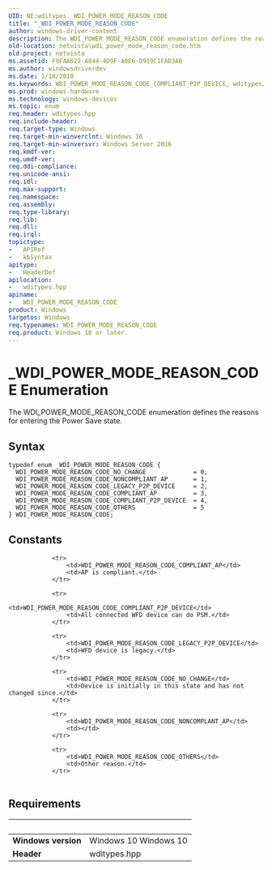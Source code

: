 ```yaml
---
UID: NE:wditypes._WDI_POWER_MODE_REASON_CODE
title: "_WDI_POWER_MODE_REASON_CODE"
author: windows-driver-content
description: The WDI_POWER_MODE_REASON_CODE enumeration defines the reasons for entering the Power Save state.
old-location: netvista\wdi_power_mode_reason_code.htm
old-project: netvista
ms.assetid: F9FAA622-A844-4D9F-A0E6-D919C1FAD3AB
ms.author: windowsdriverdev
ms.date: 1/18/2018
ms.keywords: WDI_POWER_MODE_REASON_CODE_COMPLIANT_P2P_DEVICE, wditypes/WDI_POWER_MODE_REASON_CODE_NO_CHANGE, _WDI_POWER_MODE_REASON_CODE, WDI_POWER_MODE_REASON_CODE_COMPLIANT_AP, WDI_POWER_MODE_REASON_CODE, WDI_POWER_MODE_REASON_CODE_NO_CHANGE, WDI_POWER_MODE_REASON_CODE_LEGACY_P2P_DEVICE, netvista.wifi_power_mode_reason_code, wditypes/WDI_POWER_MODE_REASON_CODE_OTHERS, wditypes/WDI_POWER_MODE_REASON_CODE_NONCOMPLIANT_AP, WDI_POWER_MODE_REASON_CODE enumeration [Network Drivers Starting with Windows Vista], wditypes/WDI_POWER_MODE_REASON_CODE_LEGACY_P2P_DEVICE, WDI_POWER_MODE_REASON_CODE_NONCOMPLIANT_AP, wditypes/WDI_POWER_MODE_REASON_CODE_COMPLIANT_AP, wditypes/WDI_POWER_MODE_REASON_CODE_COMPLIANT_P2P_DEVICE, netvista.wdi_power_mode_reason_code, WDI_POWER_MODE_REASON_CODE_OTHERS, wditypes/WDI_POWER_MODE_REASON_CODE
ms.prod: windows-hardware
ms.technology: windows-devices
ms.topic: enum
req.header: wditypes.hpp
req.include-header: 
req.target-type: Windows
req.target-min-winverclnt: Windows 10
req.target-min-winversvr: Windows Server 2016
req.kmdf-ver: 
req.umdf-ver: 
req.ddi-compliance: 
req.unicode-ansi: 
req.idl: 
req.max-support: 
req.namespace: 
req.assembly: 
req.type-library: 
req.lib: 
req.dll: 
req.irql: 
topictype:
-	APIRef
-	kbSyntax
apitype:
-	HeaderDef
apilocation:
-	wditypes.hpp
apiname:
-	WDI_POWER_MODE_REASON_CODE
product: Windows
targetos: Windows
req.typenames: WDI_POWER_MODE_REASON_CODE
req.product: Windows 10 or later.
---
```


# _WDI_POWER_MODE_REASON_CODE Enumeration
The WDI_POWER_MODE_REASON_CODE enumeration defines the reasons for entering the Power Save state.

## Syntax
````
typedef enum _WDI_POWER_MODE_REASON_CODE { 
  WDI_POWER_MODE_REASON_CODE_NO_CHANGE             = 0,
  WDI_POWER_MODE_REASON_CODE_NONCOMPLIANT_AP       = 1,
  WDI_POWER_MODE_REASON_CODE_LEGACY_P2P_DEVICE     = 2,
  WDI_POWER_MODE_REASON_CODE_COMPLIANT_AP          = 3,
  WDI_POWER_MODE_REASON_CODE_COMPLIANT_P2P_DEVICE  = 4,
  WDI_POWER_MODE_REASON_CODE_OTHERS                = 5
} WDI_POWER_MODE_REASON_CODE;
````

## Constants

<table>
            
                <tr>
                    <td>WDI_POWER_MODE_REASON_CODE_COMPLIANT_AP</td>
                    <td>AP is compliant.</td>
                </tr>
            
                <tr>
                    <td>WDI_POWER_MODE_REASON_CODE_COMPLIANT_P2P_DEVICE</td>
                    <td>All connected WFD device can do PSM.</td>
                </tr>
            
                <tr>
                    <td>WDI_POWER_MODE_REASON_CODE_LEGACY_P2P_DEVICE</td>
                    <td>WFD device is legacy.</td>
                </tr>
            
                <tr>
                    <td>WDI_POWER_MODE_REASON_CODE_NO_CHANGE</td>
                    <td>Device is initially in this state and has not changed since.</td>
                </tr>
            
                <tr>
                    <td>WDI_POWER_MODE_REASON_CODE_NONCOMPLANT_AP</td>
                    <td></td>
                </tr>
            
                <tr>
                    <td>WDI_POWER_MODE_REASON_CODE_OTHERS</td>
                    <td>Other reason.</td>
                </tr>
</table>


## Requirements
| &nbsp; | &nbsp; |
| ---- |:---- |
| **Windows version** | Windows 10 Windows 10 |
| **Header** | wditypes.hpp |
